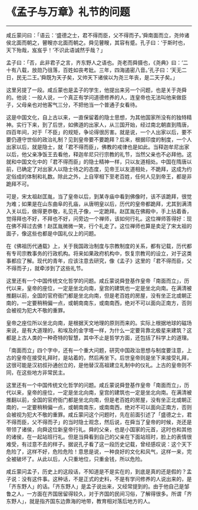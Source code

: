 # 《孟子与万章》礼节的问题

------

咸丘蒙问曰：「语云：‘盛德之士，君不得而臣，父不得而子。’舜南面而立，尧帅诸侯北面而朝之，瞽瞍亦北面而朝之。舜见瞽瞍，其容有蹙。孔子曰：‘于斯时也，天下殆哉，岌岌乎！’不识此语诚然乎哉？」

孟子曰：「否，此非君子之言，齐东野人之语也。尧老而舜摄也，《尧典》曰：‘二十有八载，放勋乃徂落，百姓如丧考妣。三年，四海遏密八音。’孔子曰：‘天无二日，民无二王。’舜既为天子矣，又帅天下诸侯以为尧三年丧，是二天子矣。」

这里另提了一段。咸丘蒙也是孟子的学生，他提出来另一个问题，也是关于尧舜的。他说：一般人说，一个真正有学问道德修养的人，连皇帝也无法叫他来做臣子，父母亲也对他客气三分，不把他当一个普通子女看待。

这是中国文化，自上古以来，一直保留着的隐士思想，为其他国家所没有的独特精神。实行下来，到了后世，如佛道的出家人，从三国开始，经过南北朝直到隋唐，四百年间，对于「不臣」的规矩，争论得很厉害。就是说，一个人出家以后，要不要仍遵守世俗的政治礼制？见到皇帝要不要跪拜？后来，根据印度的制度，一个人出家以后，就是隐士，就「君不得而臣」，佛教的戒律也是如此。当释迦牟尼出家以后，他父亲净饭王去看他，释迦牟尼只行宗教的礼节，当然父亲也不必拜他。这就和中国文化中的「君不得而臣」的隐士精神一样，只以友道相处。中国在隋唐以前，已确定了对出家人以隐士待之的态度，见帝王以友道相处，不跪拜，这成为约定俗成的体制和礼数。除此之外，上自宰相下至老百姓，任何人见到帝王，都是非跪拜不可。

可是，宋太祖赵匡胤，当了皇帝以后，到某寺庙中看到佛像时，该不该跪拜，很觉为难；如果是在山东曲阜的孔庙，从唐明皇以后，历代的皇帝都跪拜，尤其到满清入关以后，做得更恭敬，礼见孔子像，一定跪拜。赵匡胤在佛殿中，手上拈着香，觉得拜也不好，不拜也不好，问旁边一个禅师，该如何行礼。这位禅师答得好：现在佛不拜过去佛！赵匡胤微微一笑，行个礼走了。这位禅师也算是卖足了宋太祖的面子，像这些也都是中国礼仪上的问题。

在《佛祖历代通载》上，关于我国政治制度与宗教制度的关系，都有记载，历代都有专司宗教事务的行政机构。将来如果政府机构中，恢复宗教司的设立，对于这类事都应了解。现代的青年，应该注意去研究，像《孟子》这里的「君不得而臣，父不得而子」，就牵涉到了这些礼节。

这里还有一个中国传统文化哲学的问题。咸丘蒙说舜登基作皇帝「南面而立」，历代以来，皇帝的座位，一定是坐北向南，皇宫的建筑也一定是坐北向南。在满清被推翻以前，全国的官府衙门都是坐北向南，但是老百姓的房屋，没有坐正北或朝正南的，一定要稍稍偏一点，或朝南南东，或南南西，绝对不可以面向正南方，否则会被视为犯大不敬的重罪。

皇帝之座位所以坐北向南，是根据天文地理的原则而来的。实际上根据地球的磁场来说，是有大道理的，和埃及的金字塔一样，为什么一定要背靠北极星来建筑？这都是上古人类的一种奇特的智慧，其中不止是哲学方面，还包括了科学上的道理。

「南面而立」四个字中，还有一个重大问题，研究中国政治思想与制度要注意，上古的皇帝在接受礼拜时，是站着的，然后再坐下。后世皇帝则是坐下来接受礼拜，这很可能是汉初叔孙通创立的，是他替汉高祖建立礼制中的仪礼。上古的皇帝则不同，在这些地方非常民主。

这里还有一个中国传统文化哲学的问题。咸丘蒙说舜登基作皇帝「南面而立」，历代以来，皇帝的座位，一定是坐北向南，皇宫的建筑也一定是坐北向南。在满清被推翻以前，全国的官府衙门都是坐北向南，但是老百姓的房屋，没有坐正北或朝正南的，一定要稍稍偏一点，或朝南南东，或南南西，绝对不可以面向正南方，否则会被视为犯大不敬的重罪。咸丘蒙问这个问题时，先在前面引述了「盛德之士，君不得而臣，父不得而子」的当时隐士观念，然后说，在舜当了皇帝的时候，尧还是带领了诸侯，向舜这位新皇帝行礼。舜的父亲，也是小国家的元首，这时也和其他的诸侯，在一起站班行礼。但是当舜看到自己的父亲在下面站班时，脸上的表情很难受，有过意不去的样子。据说孔子看了这一段历史记载，曾经感叹说：这个天下危险了，这样不好，危险危险！意思是说，一种良好的文化和风气，这样一来，完全被破坏了。从此以后，人只重地位，只重金钱，所以危险。

咸丘蒙问孟子，历史上的这段话，不知道是不是实在的，到底是真的还是假的？孟子说：没有这件事。这种话，不是正式的史料，不是有学问修养的人说出来的，是「齐东野人」的话。「齐东野人」是孟子说出来，又经常提到的。由于他自己是邹鲁之人，一方面在齐国居留得较久，对于齐国的民间习俗，了解得很多。所谓「齐东野人」，就是指齐国东边靠海的地带，教育相对落后地方的人。

